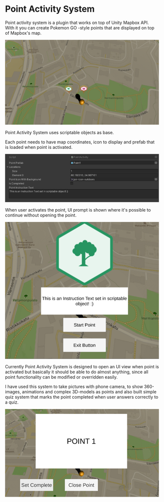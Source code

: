 # Point Activity System

Point activity system is a plugin that works on top of Unity Mapbox API.
With it you can create Pokemon GO -style points that are displayed on top of Mapbox's map.

![Map view example](DemoImages/PAS-Points.png)

Point Activity System uses scriptable objects as base. 

Each point needs to have map coordinates, icon to display and prefab that is loaded when point is activated.

![Scriptable object example](DemoImages/ScriptableObjExample.png)

When user activates the point, UI prompt is shown where it's possible to continue without opening the point.

![Prompt example](DemoImages/PointMenu.png)

Currently Point Activity System is designed to open an UI view when point is activated but basically it should be able to do almost anything, since all point functionality can be modified or overridden easily.

I have used this system to take pictures with phone camera, to show 360-images,  animations and complex 3D-models as points and also built simple quiz system that marks the point completed when user answers correctly to a quiz.


![Point example](DemoImages/PointExample.png)


